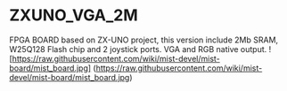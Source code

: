 # ZXUNO_VGA_2M
FPGA BOARD based on ZX-UNO project, this version include 2Mb SRAM, W25Q128 Flash chip and 2 joystick ports. VGA and RGB native output.
![https://raw.githubusercontent.com/wiki/mist-devel/mist-board/mist_board.jpg]
(https://raw.githubusercontent.com/wiki/mist-devel/mist-board/mist_board.jpg)
